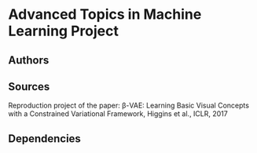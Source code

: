 # Advanced Topics in Machine Learning Project

## Authors

## Sources

Reproduction project of the paper: β-VAE: Learning Basic Visual Concepts with a Constrained Variational Framework, Higgins et al., ICLR, 2017

## Dependencies
